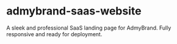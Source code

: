 # admybrand-saas-website
A sleek and professional SaaS landing page for AdmyBrand. Fully responsive and ready for deployment.

